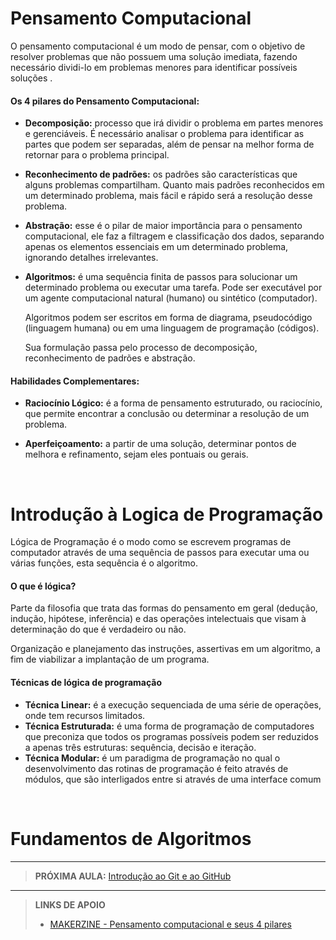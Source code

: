 # Pensamento Computacional

O pensamento computacional é um modo de pensar, com o objetivo de resolver problemas que não possuem uma solução imediata, fazendo necessário dividi-lo em problemas menores para identificar possíveis soluções . 

#### Os 4 pilares do Pensamento Computacional:

- **Decomposição:** processo que irá dividir o problema em partes menores e gerenciáveis. É necessário analisar o problema para identificar as partes que podem ser separadas, além de pensar na melhor forma de retornar para o problema principal.
- **Reconhecimento de padrões:** os padrões são características que alguns problemas compartilham. Quanto mais padrões reconhecidos em um determinado problema, mais fácil e rápido será a resolução desse problema. 

- **Abstração:** esse é o pilar de maior importância para o pensamento computacional, ele faz a filtragem e classificação dos dados, separando apenas os elementos essenciais em um determinado problema, ignorando detalhes irrelevantes.  

- **Algoritmos:** é uma sequência finita de passos para solucionar um determinado problema ou executar uma tarefa. Pode ser executável por um agente computacional natural (humano) ou sintético (computador). 

  Algoritmos podem ser escritos em forma de diagrama, pseudocódigo (linguagem humana) ou em uma linguagem de programação (códigos).

  Sua formulação passa pelo processo de decomposição, reconhecimento de padrões e abstração.

#### Habilidades Complementares:

- **Raciocínio Lógico:** é a forma de pensamento estruturado, ou raciocínio, que permite encontrar a conclusão ou determinar a resolução de um problema.

- **Aperfeiçoamento:** a partir de uma solução, determinar pontos de melhora e refinamento, sejam eles pontuais ou gerais. 

  <br>

# Introdução à Logica de Programação

Lógica de Programação é o modo como se escrevem programas de computador através de uma sequência de passos para executar uma ou várias funções, esta sequência é o algoritmo.

#### O que é lógica?

Parte da filosofia que trata das formas do pensamento em geral (dedução, indução, hipótese, inferência) e das operações intelectuais que visam à determinação do que é verdadeiro ou não. 

Organização e planejamento das instruções, assertivas em um algoritmo, a fim de viabilizar a implantação de um programa.

#### Técnicas de lógica de programação

- **Técnica Linear:** é a execução sequenciada de uma série de operações, onde tem recursos limitados.
- **Técnica Estruturada:** é uma forma de programação de computadores que preconiza que todos os programas possíveis podem ser reduzidos a apenas três estruturas: sequência, decisão e iteração.
- **Técnica Modular:** é um paradigma de programação no qual o desenvolvimento das rotinas de programação é feito através de módulos, que são interligados entre si através de uma interface comum

<br>

# Fundamentos de Algoritmos



---

> **PRÓXIMA AULA:** [Introdução ao Git e ao GitHub](../02-introducao-git-github)

---

> **LINKS DE APOIO**
>
> - [MAKERZINE - Pensamento computacional e seus 4 pilares](https://www.makerzine.com.br/educacao/pensamento-computacional-e-seus-4-pilares/)

